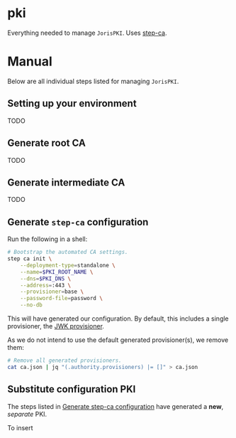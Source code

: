 # pki
Everything needed to manage `JorisPKI`. Uses [step-ca](https://github.com/smallstep/certificates/).

# Manual
Below are all individual steps listed for managing `JorisPKI`.

## Setting up your environment

TODO

## Generate root CA

TODO

## Generate intermediate CA

TODO

## Generate `step-ca` configuration

Run the following in a shell:

```bash
# Bootstrap the automated CA settings.
step ca init \
    --deployment-type=standalone \
    --name=$PKI_ROOT_NAME \
    --dns=$PKI_DNS \
    --address=:443 \
    --provisioner=base \
    --password-file=password \
    --no-db
```

This will have generated our configuration. By default, this includes a single provisioner, the [JWK provisioner](https://smallstep.com/docs/step-ca/provisioners/#jwk).

As we do not intend to use the default generated provisioner(s), we remove them: 
```bash
# Remove all generated provisioners.
cat ca.json | jq "(.authority.provisioners) |= []" > ca.json
```

## Substitute configuration PKI

The steps listed in [Generate step-ca configuration](#generate-step-ca-configuration) have generated a **new**, _separate_ PKI.

To insert 